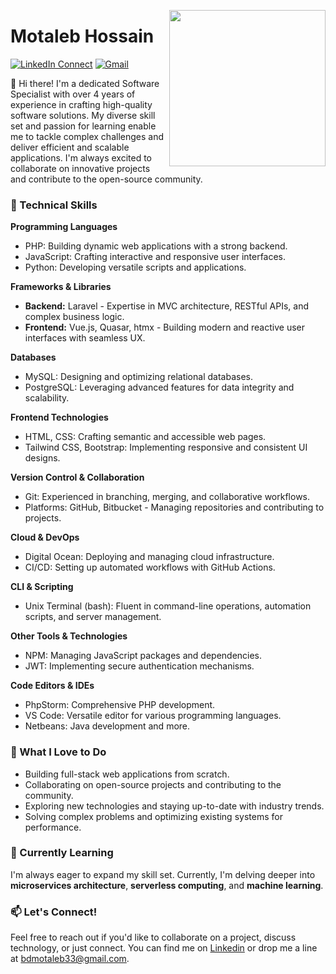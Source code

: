 <a target="_blank" href="#"><img width="250" align="right" src="https://user-images.githubusercontent.com/58518192/87162442-bf3e8180-c2e7-11ea-9f2a-53a50306b7ce.gif"></a>

# Motaleb Hossain

[![LinkedIn Connect](https://img.shields.io/badge/%20-Connect-black?color=14171A&labelColor=212121&logo=linkedin&logoColor=ffcc80)](https://www.linkedin.com/in/motaleb7g)
[![Gmail](https://img.shields.io/badge/%20-Send%20Mail-black?color=14171A&labelColor=ef5350&logo=gmail&logoColor=ffffff)](mailto:bdmotaleb33@gmail.com)

👋 Hi there! I'm a dedicated Software Specialist with over 4 years of experience in crafting high-quality software solutions. My diverse skill set and passion for learning enable me to tackle complex challenges and deliver efficient and scalable applications. I'm always excited to collaborate on innovative projects and contribute to the open-source community.

### 🔧 Technical Skills

**Programming Languages**
- PHP: Building dynamic web applications with a strong backend.
- JavaScript: Crafting interactive and responsive user interfaces.
- Python: Developing versatile scripts and applications.

**Frameworks & Libraries**
- **Backend:** Laravel - Expertise in MVC architecture, RESTful APIs, and complex business logic.
- **Frontend:** Vue.js, Quasar, htmx - Building modern and reactive user interfaces with seamless UX.

**Databases**
- MySQL: Designing and optimizing relational databases.
- PostgreSQL: Leveraging advanced features for data integrity and scalability.

**Frontend Technologies**
- HTML, CSS: Crafting semantic and accessible web pages.
- Tailwind CSS, Bootstrap: Implementing responsive and consistent UI designs.

**Version Control & Collaboration**
- Git: Experienced in branching, merging, and collaborative workflows.
- Platforms: GitHub, Bitbucket - Managing repositories and contributing to projects.

**Cloud & DevOps**
- Digital Ocean: Deploying and managing cloud infrastructure.
- CI/CD: Setting up automated workflows with GitHub Actions.

**CLI & Scripting**
- Unix Terminal (bash): Fluent in command-line operations, automation scripts, and server management.

**Other Tools & Technologies**
- NPM: Managing JavaScript packages and dependencies.
- JWT: Implementing secure authentication mechanisms.

**Code Editors & IDEs**
- PhpStorm: Comprehensive PHP development.
- VS Code: Versatile editor for various programming languages.
- Netbeans: Java development and more.

### 🌟 What I Love to Do

- Building full-stack web applications from scratch.
- Collaborating on open-source projects and contributing to the community.
- Exploring new technologies and staying up-to-date with industry trends.
- Solving complex problems and optimizing existing systems for performance.

### 🌱 Currently Learning

I'm always eager to expand my skill set. Currently, I'm delving deeper into **microservices architecture**, **serverless computing**, and **machine learning**.

### 📫 Let's Connect!

Feel free to reach out if you'd like to collaborate on a project, discuss technology, or just connect. You can find me on [Linkedin](https://www.linkedin.com/in/motaleb7g) or drop me a line at [bdmotaleb33@gmail.com](mailto:bdmotaleb33@gmail.com).


<img src="https://github-readme-stats.vercel.app/api/?username=bdmotaleb&show_icons=true&title_color=#454441&icon_color=79ff97&text_color=#454441&bg_color=#dedcd7" alt="">
